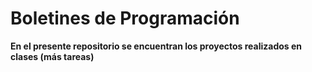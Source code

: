 # Boletines de Programación

**En el presente repositorio se encuentran los proyectos realizados en clases (más tareas)**
